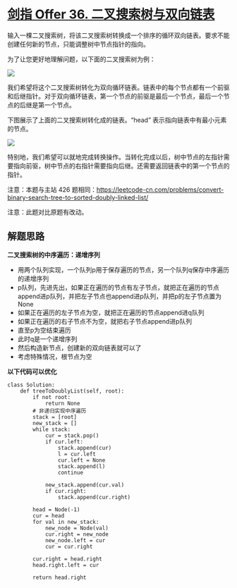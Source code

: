 # [剑指 Offer 36. 二叉搜索树与双向链表](https://leetcode-cn.com/problems/er-cha-sou-suo-shu-yu-shuang-xiang-lian-biao-lcof/)

输入一棵二叉搜索树，将该二叉搜索树转换成一个排序的循环双向链表。要求不能创建任何新的节点，只能调整树中节点指针的指向。

 

为了让您更好地理解问题，以下面的二叉搜索树为例：

![](https://assets.leetcode.com/uploads/2018/10/12/bstdlloriginalbst.png)

我们希望将这个二叉搜索树转化为双向循环链表。链表中的每个节点都有一个前驱和后继指针。对于双向循环链表，第一个节点的前驱是最后一个节点，最后一个节点的后继是第一个节点。

下图展示了上面的二叉搜索树转化成的链表。“head” 表示指向链表中有最小元素的节点。

 ![](https://assets.leetcode.com/uploads/2018/10/12/bstdllreturndll.png)



 

特别地，我们希望可以就地完成转换操作。当转化完成以后，树中节点的左指针需要指向前驱，树中节点的右指针需要指向后继。还需要返回链表中的第一个节点的指针。

 

注意：本题与主站 426 题相同：https://leetcode-cn.com/problems/convert-binary-search-tree-to-sorted-doubly-linked-list/

注意：此题对比原题有改动。



## 解题思路

**二叉搜索树的中序遍历：递增序列**

- 用两个队列实现，一个队列p用于保存遍历的节点，另一个队列q保存中序遍历的递增序列
- p队列，先进先出，如果正在遍历的节点有左子节点，就把正在遍历的节点append进p队列，并把左子节点也append进p队列，并把p的左子节点置为None
- 如果正在遍历的左子节点为空，就把正在遍历的节点append进q队列
- 如果正在遍历的右子节点不为空，就把右子节点append进p队列
- 直至p为空结束遍历
- 此时q是一个递增序列
- 然后构造新节点，创建新的双向链表就可以了
- 考虑特殊情况，根节点为空

**以下代码可以优化**

```
class Solution:
    def treeToDoublyList(self, root):
        if not root:
            return None
        # 非递归实现中序遍历
        stack = [root]
        new_stack = []
        while stack:
            cur = stack.pop()
            if cur.left:
                stack.append(cur)
                l = cur.left
                cur.left = None
                stack.append(l)
                continue

            new_stack.append(cur.val)
            if cur.right:
                stack.append(cur.right)

        head = Node(-1)
        cur = head
        for val in new_stack:
            new_node = Node(val)
            cur.right = new_node
            new_node.left = cur
            cur = cur.right

        cur.right = head.right
        head.right.left = cur

        return head.right
```

